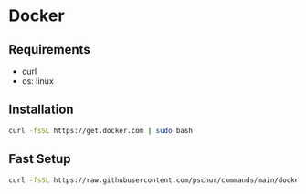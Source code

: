 # Docker

## Requirements
 - curl
 - os: linux

## Installation
```bash
curl -fsSL https://get.docker.com | sudo bash
```
## Fast Setup

```bash
curl -fsSL https://raw.githubusercontent.com/pschur/commands/main/docker/fast-install.sh | bash
```
